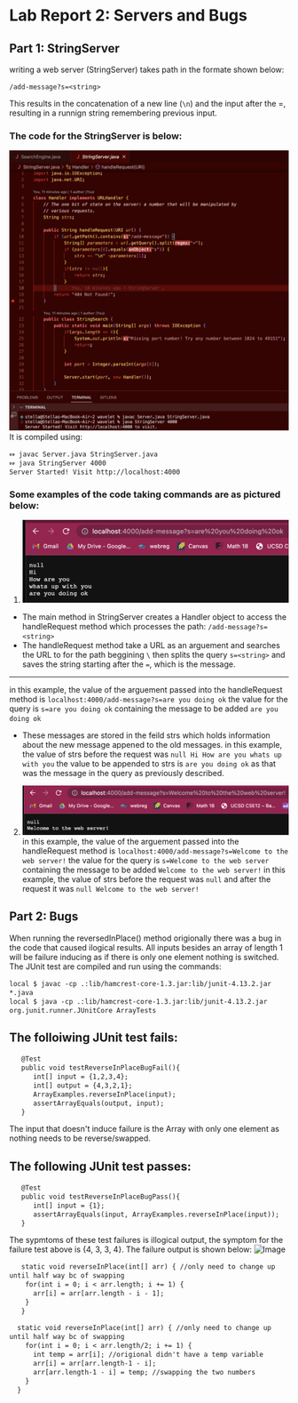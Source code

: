 # Lab Report 2: Servers and Bugs
## Part 1: StringServer
writing a web server (StringServer) takes path in the formate shown below:
```
/add-message?s=<string>
```
This results in the concatenation of a new line (```\n```) and the <string> input after the =, resulting in a runnign string remembering previous input. 
### The code for the StringServer is below:
![Image](StringServerCode.png)
It is compiled using:
```
⤇ javac Server.java StringServer.java 
⤇ java StringServer 4000
Server Started! Visit http://localhost:4000
```
### Some examples of the code taking commands are as pictured below:
1. ![Image](ExampleCodeRunning.png)
- The main method in StringServer creates a Handler object to access the handleRequest method which processes the path: ```/add-message?s=<string>```
- The handleRequest method take a URL as an arguement and searches the URL to for the path beggining ```\``` then splits the query ```s=<string>``` 
and saves the string starting after the ```=```, which is the message.
 ---
in this example, the value of the arguement passed into the handleRequest method is ```localhost:4000/add-message?s=are you doing ok```
the value for the query is ```s=are you doing ok``` containing the message to be added ```are you doing ok```
- These messages are stored in the feild strs which holds information about the new message appened to the old messages.
in this example, the value of strs before the request was ```null
                                                             Hi
                                                             How are you
                                                             whats up with you```
the value to be appended to strs is ```are you doing ok``` as that was the message in the query as previously described. 

2. ![Image](ExampleCodeRunning2.png)
in this example, the value of the arguement passed into the handleRequest method is ```localhost:4000/add-message?s=Welcome to the web server!```
the value for the query is ```s=Welcome to the web server``` containing the message to be added ```Welcome to the web server!```
in this example, the value of strs before the request was ```null``` and after the request it was ```null
                                                                                                     Welcome to the web server!```
  
## Part 2: Bugs
When running the reversedInPlace() method origionally there was a bug in the code that caused ilogical results.
All inputs besides an array of length 1 will be failure inducing as if there is only one element nothing is switched. 
The JUnit test are compiled and run using the commands:
```
local $ javac -cp .:lib/hamcrest-core-1.3.jar:lib/junit-4.13.2.jar *.java
local $ java -cp .:lib/hamcrest-core-1.3.jar:lib/junit-4.13.2.jar org.junit.runner.JUnitCore ArrayTests
```
## The folloiwing JUnit test fails:
```
   @Test
   public void testReverseInPlaceBugFail(){
      int[] input = {1,2,3,4};
      int[] output = {4,3,2,1};
      ArrayExamples.reverseInPlace(input);
      assertArrayEquals(output, input);
   }
```
The input that doesn't induce failure is the Array with only one element as nothing needs to be reverse/swapped. 
## The following JUnit test passes:
```
   @Test
   public void testReverseInPlaceBugPass(){
      int[] input = {1};
      assertArrayEquals(input, ArrayExamples.reverseInPlace(input));
   }
``` 
The sypmtoms of these test failures is illogical output, the symptom for the failure test above is {4, 3, 3, 4}. 
The failure output is shown below:
![Image](ReversInPlaceBugTestOutput.png)
 
``` 
   static void reverseInPlace(int[] arr) { //only need to change up until half way bc of swapping
    for(int i = 0; i < arr.length; i += 1) {
      arr[i] = arr[arr.length - i - 1];
    }
   }
``` 
 
``` 
  static void reverseInPlace(int[] arr) { //only need to change up until half way bc of swapping
    for(int i = 0; i < arr.length/2; i += 1) {
      int temp = arr[i]; //origional didn't have a temp variable
      arr[i] = arr[arr.length-1 - i];
      arr[arr.length-1 - i] = temp; //swapping the two numbers
    }
  }
``` 
